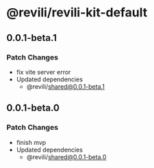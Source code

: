 # @revili/revili-kit-default

## 0.0.1-beta.1

### Patch Changes

- fix vite server error
- Updated dependencies
  - @revili/shared@0.0.1-beta.1

## 0.0.1-beta.0

### Patch Changes

- finish mvp
- Updated dependencies
  - @revili/shared@0.0.1-beta.0
